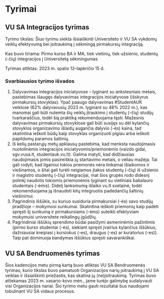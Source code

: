 # Tyrimai

## VU SA Integracijos tyrimas

Tyrimo tikslas: Šiuo tyrimu siekta išsiaiškinti Universiteto ir VU SA vykdomų veiklų efektyvumą bei įsitraukimą į sėkmingą pirmakursių integraciją.

Kas buvo tiriama: Pirmo kurso BA ir MA, tiek vietinių, tiek užsienio, studentų (-čių) integracijos į Universitetą sėkmingumas

Tyrimas atliktas: 2023 m. spalio 12–lapkričio 15 d.

### Svarbiausios tyrimo išvados

1. Dalyvavimas integracijos iniciatyvose – lyginant su ankstesniais metais, pastebimas išaugęs dalyvavimas integracijos iniciatyvose (išskyrus pirmakursių stovyklas). Ypač paaugo dalyvavimas #StudentAUK veiklose (62% dalyvavusių 2023 m. lyginant su 48% 2022 m.), kas manomai gali būti nulemta šių veiklų įtraukimo į studentų (-čių) studijų tvarkaraščius, todėl šią praktiką rekomenduojama tęsti. Mažesnis dalyvavimas pirmakursių stovyklose gali būti susijęs su dėl kylančių stovyklos organizavimo išlaidų augančia dalyvio (-ės) kaina, tad skatintina ieškoti būdų kaip stovyklas organizuoti pigiau arba ieškoti papildomų paramos šaltinių.
1. Iš kelių pastarųjų metų apklausų pastebima, kad menksta naudojimasis nuotolinėmis integracijos iniciatyvomis/priemonėmis (vaizdo gidai, sgv.vusa.lt, studentauk.vu.lt). Galima matyti, kad didžiausias naudojimasis jomis pasireiškia jų startavimo metais, o vėliau mažėja. Tai gali rodyti, kad ilgainiui tokios priemonės nėra tinkamai išlaikomos ir viešinamos, o šitai gali turėti neigiamos įtakos studentų (-čių) iš užsienio ir magistro studentų (-čių) integracijai, mat šios grupės rodo didesnį polinkį naudotis tokiomis priemonėmis lyginant su vietiniais bakalauro studentais (-ėmis). Didelį lankomumą išlaiko vu.lt svetainė, todėl rekomenduojama ją išnaudoti kitų integruotis padedančių šaltinių viešinimui.
1. Pagrindinis iššūkis, su kuriuo susiduria pirmakursiai (-ės) savo studijų pradžioje – mokymosi sunkumai. Skatintina ieškoti priemonių kaip padėti spręsti šį sunkumą ir pirmakursiams (-ėms) suteikti efektyviam mokymuisi universitete reikalingų įgūdžių.
1. Pagrindiniai iššūkių sprendimo būdai pasižymi asmeninėmis pažintimis (pirmo kurso studentai (-ės), siekiant spręsti įvairius kylančius iššūkius, dažniausiai kreipiasi į kursiokus (-es), draugus (-es) ar kuratorius (-es)). Taip pat dominuoja bandymas iššūkius spręsti savarankiškai.

## VU SA Bendruomenės tyrimas

Šios kadencijos metu pirmą kartą buvo atliktas VU SA Bendruomenės tyrimas, kurio tikslas buvo pamatuoti Organizacijos narių įsitraukimą į VU SA veiklas ir išsiaiškinti priežastis, kas skatina jų (ne)įsitraukimą. Tyrimas buvo atliekamas 2023 m. vasario-kovo mėn., jame turėjo galimybę sudalyvauti visi Organizacijos nariai. Šio tyrimo metu gauti rezultatai bus naudojami tobulinant VU SA vidaus procesus.
